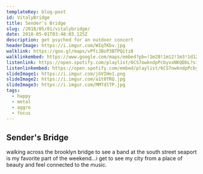 ```yaml
---
templateKey: blog-post
id: VitalyBridge
title: Sender's Bridge
slug: /2018/05/01/vitalybridge/
date: 2018-05-01T03:48:03.125Z
description: get psyched for an outdoor concert
headerImage: https://i.imgur.com/WIqTKbv.jpg
walklink: https://goo.gl/maps/vPfcJBoP3BTPQitz8
walklinkembed: https://www.google.com/maps/embed?pb=!1m28!1m12!1m3!1d12098.168214754607!2d-74.00617871284298!3d40.7060823193189!2m3!1f0!2f0!3f0!3m2!1i1024!2i768!4f13.1!4m13!3e2!4m5!1s0x89c25a4ab565f897%3A0x5aea8f39fee5c23d!2sEtsy%2C+Adams+Street%2C+Brooklyn%2C+NY!3m2!1d40.700582399999995!2d-73.9881456!4m5!1s0x89c25a3cf9bccce3%3A0x3fc7dc1dc0cf9438!2sSouth+Street+Seaport%2C+South+Street%2C+New+York%2C+NY!3m2!1d40.7053125!2d-74.0026298!5e0!3m2!1sen!2sus!4v1564155127684!5m2!1sen!2sus
listenlink: https://open.spotify.com/playlist/6CS7owkndpPcbyxxNKQDbL?si=J6Uwe84IRK2Hid8m74b4lQ
listenlinkembed: https://open.spotify.com/embed/playlist/6CS7owkndpPcbyxxNKQDbL?si=J6Uwe84IRK2Hid8m74b4lQ
slideImage1: https://i.imgur.com/jGVIHo1.png
slideImage2: https://i.imgur.com/a1t0TRQ.jpg
slideImage3: https://i.imgur.com/MMTdlTP.jpg
tags:
  - happy
  - metal
  - aggro
  - focus
---
```


## Sender's Bridge

walking across the brooklyn bridge to see a band at the south street seaport is my favorite part of the weekend...i get to see my city from a place of beauty and feel connected to the music. 